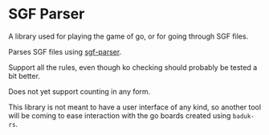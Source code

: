# SGF Parser

A library used for playing the game of go, or for going through SGF files.

Parses SGF files using [sgf-parser](https://www.crates.io/sgf-parser).

Support all the rules, even though ko checking should probably be tested a bit better. 

Does not yet support counting in any form.

This library is not meant to have a user interface of any kind, so another tool will be coming to ease interaction with the go boards created using `baduk-rs`.
